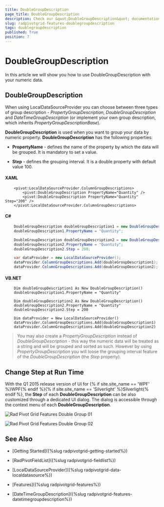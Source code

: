 ```yaml
---
title: DoubleGroupDescription
page_title: DoubleGroupDescription
description: Check our &quot;DoubleGroupDescription&quot; documentation article for the RadPivotGrid {{ site.framework_name }} control.
slug: radpivotgrid-features-doublegroupdescription
tags: doublegroupdescription
published: True
position: 7
---
```


# DoubleGroupDescription

In this article we will show you how to use DoubleGroupDescription with your numeric data.

## DoubleGroupDescription

When using LocalDataSourceProvider you can choose between three types of group description - *PropertyGroupDescription, DoubleGroupDescription* and *DateTimeGroupDescription* (or implement your own group description, which inherits *PropertyGroupDescriptionBase*). 

__DoubleGroupDescription__ is used when you want to group your data by numeric property. __DoubleGroupDescription__ has the following properties:

* __PropertyName__ - defines the name of the property by which the data will be grouped. It is mandatory to set a value.            

* __Step__ - defines the grouping interval. It is a double property with default value 100.

#### __XAML__

```XAML
	<pivot:LocalDataSourceProvider.ColumnGroupDescriptions>
	    <pivot:DoubleGroupDescription PropertyName="Quantity" />
		<pivot:DoubleGroupDescription PropertyName="Quantity" Step="200" />
	</pivot:LocalDataSourceProvider.ColumnGroupDescriptions>
```

#### __C#__

```C#
	DoubleGroupDescription doubleGroupDescription1 = new DoubleGroupDescription();
	doubleGroupDescription1.PropertyName = "Quantity";

	DoubleGroupDescription doubleGroupDescription2 = new DoubleGroupDescription();
	doubleGroupDescription2.PropertyName = "Quantity";
	doubleGroupDescription2.Step = 200;

	var dataProvider = new LocalDataSourceProvider();
	dataProvider.ColumnGroupDescriptions.Add(doubleGroupDescription1);
	dataProvider.ColumnGroupDescriptions.Add(doubleGroupDescription2);
```

#### __VB.NET__

```VB.NET
	Dim doubleGroupDescription1 As New DoubleGroupDescription()
	doubleGroupDescription1.PropertyName = "Quantity"
	
	Dim doubleGroupDescription2 As New DoubleGroupDescription()
	doubleGroupDescription2.PropertyName = "Quantity"
	doubleGroupDescription2.Step = 200
	
	Dim dataProvider = New LocalDataSourceProvider()
	dataProvider.ColumnGroupDescriptions.Add(doubleGroupDescription1)
	dataProvider.ColumnGroupDescriptions.Add(doubleGroupDescription2)
```

>You may also create a *PropertyGroupDescription* instead of *DoubleGroupDescription* - this way the numeric data will be treated as a string and will be grouped and sorted as such. However by using *PropertyGroupDescription* you will loose the grouping interval feature of the *DoubleGroupDescription* (the *Step* property).

## Change Step at Run Time

With the Q1 2015 release version of UI for {% if site.site_name == 'WPF' %}WPF{% endif %}{% if site.site_name == 'Silverlight' %}Silverlight{% endif %}, the __Step__ of each __DoubleGroupDescription__ can be also customized through a dedicated UI dialog. The dialog is accessible through the context menu of each __DoubleGroupDescription__. 

![Rad Pivot Grid Features Double Group 01](images/RadPivotGrid_Features_DoubleGroup_01.png)

![Rad Pivot Grid Features Double Group 02](images/RadPivotGrid_Features_DoubleGroup_02.png)

## See Also

 * [Getting Started]({%slug radpivotgrid-getting-started%})

 * [RadPivotFieldList]({%slug radpivotgrid-fieldlist%})

 * [LocalDataSourceProvider]({%slug radpivotgrid-data-localdatasource%})

 * [Features]({%slug radpivotgrid-features%})
 
 * [DateTimeGroupDescription]({%slug radpivotgrid-features-datetimegroupdescription%})
